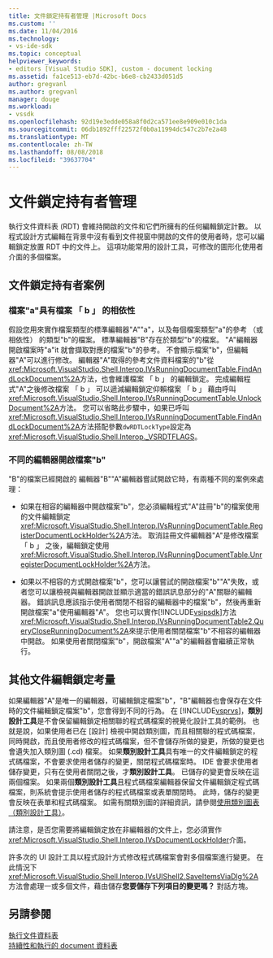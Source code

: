 ```yaml
---
title: 文件鎖定持有者管理 |Microsoft Docs
ms.custom: ''
ms.date: 11/04/2016
ms.technology:
- vs-ide-sdk
ms.topic: conceptual
helpviewer_keywords:
- editors [Visual Studio SDK], custom - document locking
ms.assetid: fa1ce513-eb7d-42bc-b6e8-cb2433d051d5
author: gregvanl
ms.author: gregvanl
manager: douge
ms.workload:
- vssdk
ms.openlocfilehash: 92d19e3edde058a8f0d2ca571ee8e909e010c1da
ms.sourcegitcommit: 06db1892fff22572f0b0a11994dc547c2b7e2a48
ms.translationtype: MT
ms.contentlocale: zh-TW
ms.lasthandoff: 08/08/2018
ms.locfileid: "39637704"
---
```

# <a name="document-lock-holder-management"></a>文件鎖定持有者管理
執行文件資料表 (RDT) 會維持開啟的文件和它們所擁有的任何編輯鎖定計數。 以程式設計方式編輯在背景中沒有看到文件視窗中開啟的文件的使用者時，您可以編輯鎖定放置 RDT 中的文件上。 這項功能常用的設計工具，可修改的圖形化使用者介面的多個檔案。  
  
## <a name="document-lock-holder-scenarios"></a>文件鎖定持有者案例  
  
### <a name="file-a-has-a-dependence-on-file-b"></a>檔案"a"具有檔案 「 b 」 的相依性  
 假設您用來實作檔案類型的標準編輯器"A""a"，以及每個檔案類型"a"的參考 （或相依性） 的類型"b"的檔案。 標準編輯器"B"存在於類型"b"的檔案。 "A"編輯器開啟檔案時"a"it 就會擷取對應的檔案"b"的參考。 不會顯示檔案"b"，但編輯器"A"可以進行修改。 編輯器"A"取得的參考文件資料檔案的"b"從<xref:Microsoft.VisualStudio.Shell.Interop.IVsRunningDocumentTable.FindAndLockDocument%2A>方法，也會維護檔案 「 b 」 的編輯鎖定。 完成編輯程式"A"之後修改檔案 「 b 」 可以遞減編輯鎖定仰賴檔案 「 b 」 藉由呼叫<xref:Microsoft.VisualStudio.Shell.Interop.IVsRunningDocumentTable.UnlockDocument%2A>方法。 您可以省略此步驟中，如果已呼叫<xref:Microsoft.VisualStudio.Shell.Interop.IVsRunningDocumentTable.FindAndLockDocument%2A>方法搭配參數`dwRDTLockType`設定為<xref:Microsoft.VisualStudio.Shell.Interop._VSRDTFLAGS>。  
  
### <a name="file-b-is-opened-by-a-different-editor"></a>不同的編輯器開啟檔案"b"  
 "B"的檔案已經開啟的 編輯器"B""A"編輯器嘗試開啟它時，有兩種不同的案例來處理：  
  
-   如果在相容的編輯器中開啟檔案"b"，您必須編輯程式"A"註冊"b"的檔案使用的文件編輯鎖定<xref:Microsoft.VisualStudio.Shell.Interop.IVsRunningDocumentTable.RegisterDocumentLockHolder%2A>方法。 取消註冊文件編輯器"A"是修改檔案 「 b 」 之後，編輯鎖定使用<xref:Microsoft.VisualStudio.Shell.Interop.IVsRunningDocumentTable.UnregisterDocumentLockHolder%2A>方法。  
  
-   如果以不相容的方式開啟檔案"b"，您可以讓嘗試的開啟檔案"b""A"失敗，或者您可以讓檢視與編輯器開啟並顯示適當的錯誤訊息部分的"A"關聯的編輯器。 錯誤訊息應該指示使用者關閉不相容的編輯器中的檔案"b"，然後再重新開啟檔案"a"使用編輯器"A"。 您也可以實作[!INCLUDE[vsipsdk](../extensibility/includes/vsipsdk_md.md)]方法<xref:Microsoft.VisualStudio.Shell.Interop.IVsRunningDocumentTable2.QueryCloseRunningDocument%2A>來提示使用者關閉檔案"b"不相容的編輯器中開啟。 如果使用者關閉檔案"b"，開啟檔案"A""a"的編輯器會繼續正常執行。  
  
## <a name="additional-document-edit-lock-considerations"></a>其他文件編輯鎖定考量  
 如果編輯器"A"是唯一的編輯器，可編輯鎖定檔案"b"，"B"編輯器也會保存在文件時的文件編輯鎖定檔案"b"，您會得到不同的行為。 在  [!INCLUDE[vsprvs](../code-quality/includes/vsprvs_md.md)]，**類別設計工具**是不會保留編輯鎖定相關聯的程式碼檔案的視覺化設計工具的範例。 也就是說，如果使用者已在 [設計] 檢視中開啟類別圖，而且相關聯的程式碼檔案，同時開啟，而且使用者修改的程式碼檔案，但不會儲存所做的變更，所做的變更也會遺失加入類別圖 (.cd) 檔案。 如果**類別設計工具**具有唯一的文件編輯鎖定的程式碼檔案，不會要求使用者儲存的變更，關閉程式碼檔案時。 IDE 會要求使用者儲存變更，只有在使用者關閉之後，才**類別設計工具**。 已儲存的變更會反映在這兩個檔案。 如果兩個**類別設計工具**且程式碼檔案編輯器保留文件編輯鎖定程式碼檔案，則系統會提示使用者儲存的程式碼檔案或表單關閉時。 此時，儲存的變更會反映在表單和程式碼檔案。 如需有關類別圖的詳細資訊，請參閱[使用類別圖表 （類別設計工具）](../ide/working-with-class-diagrams-class-designer.md)。  
  
 請注意，是否您需要將編輯鎖定放在非編輯器的文件上，您必須實作<xref:Microsoft.VisualStudio.Shell.Interop.IVsDocumentLockHolder>介面。  
  
 許多次的 UI 設計工具以程式設計方式修改程式碼檔案會對多個檔案進行變更。 在此情況下<xref:Microsoft.VisualStudio.Shell.Interop.IVsUIShell2.SaveItemsViaDlg%2A>方法會處理一或多個文件，藉由儲存**您要儲存下列項目的變更嗎？**  對話方塊。  
  
## <a name="see-also"></a>另請參閱  
 [執行文件資料表](../extensibility/internals/running-document-table.md)   
 [持續性和執行的 document 資料表](../extensibility/internals/persistence-and-the-running-document-table.md)